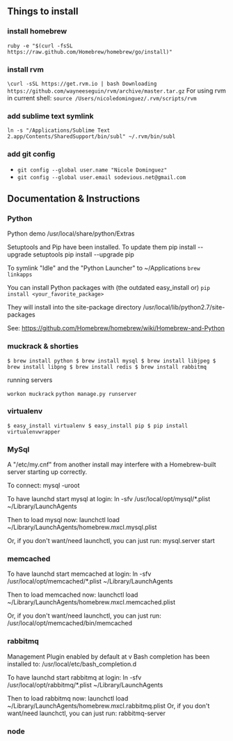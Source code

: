 ## Things to install

### install homebrew
`ruby -e "$(curl -fsSL https://raw.github.com/Homebrew/homebrew/go/install)"`

### install rvm
`\curl -sSL https://get.rvm.io | bash
Downloading https://github.com/wayneeseguin/rvm/archive/master.tar.gz`
For using rvm in current shell: `source /Users/nicoledominguez/.rvm/scripts/rvm`

### add sublime text symlink
`ln -s "/Applications/Sublime Text 2.app/Contents/SharedSupport/bin/subl" ~/.rvm/bin/subl`

### add git config
* `git config --global user.name "Nicole Dominguez"`
* `git config --global user.email sodevious.net@gmail.com`


## Documentation & Instructions

### Python

Python demo
  /usr/local/share/python/Extras

Setuptools and Pip have been installed. To update them
  pip install --upgrade setuptools
  pip install --upgrade pip

To symlink "Idle" and the "Python Launcher" to ~/Applications
  `brew linkapps`

You can install Python packages with (the outdated easy_install or)
  `pip install <your_favorite_package>`

They will install into the site-package directory
  /usr/local/lib/python2.7/site-packages

See: https://github.com/Homebrew/homebrew/wiki/Homebrew-and-Python


### muckrack & shorties
`
$ brew install python
$ brew install mysql
$ brew install libjpeg
$ brew install libpng
$ brew install redis
$ brew install rabbitmq 
`

running servers

`workon muckrack`
`python manage.py runserver`


### virtualenv

`
$ easy_install virtualenv
$ easy_install pip
$ pip install virtualenvwrapper
`

### MySql

A "/etc/my.cnf" from another install may interfere with a Homebrew-built
server starting up correctly.

To connect:
    mysql -uroot

To have launchd start mysql at login:
    ln -sfv /usr/local/opt/mysql/*.plist ~/Library/LaunchAgents
    
Then to load mysql now:
    launchctl load ~/Library/LaunchAgents/homebrew.mxcl.mysql.plist
    
Or, if you don't want/need launchctl, you can just run:
    mysql.server start

### memcached

To have launchd start memcached at login:
    ln -sfv /usr/local/opt/memcached/*.plist ~/Library/LaunchAgents
    
Then to load memcached now:
    launchctl load ~/Library/LaunchAgents/homebrew.mxcl.memcached.plist
    
Or, if you don't want/need launchctl, you can just run:
    /usr/local/opt/memcached/bin/memcached

### rabbitmq

Management Plugin enabled by default at v
Bash completion has been installed to:
  /usr/local/etc/bash_completion.d

To have launchd start rabbitmq at login:
    ln -sfv /usr/local/opt/rabbitmq/*.plist ~/Library/LaunchAgents
    
Then to load rabbitmq now:
    launchctl load ~/Library/LaunchAgents/homebrew.mxcl.rabbitmq.plist
Or, if you don't want/need launchctl, you can just run:
    rabbitmq-server

### node 
